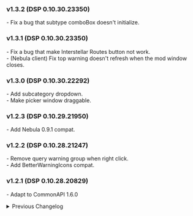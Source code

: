 ### v1.3.2 (DSP 0.10.30.23350)
\- Fix a bug that subtype comboBox doesn't initialize.  

### v1.3.1 (DSP 0.10.30.23350)
\- Fix a bug that make Interstellar Routes button not work.  
\- (Nebula client) Fix top warning doesn't refresh when the mod window closes.  

### v1.3.0 (DSP 0.10.30.22292)
\- Add subcategory dropdown.  
\- Make picker window draggable.  

### v1.2.3 (DSP 0.10.29.21950)  
\- Add Nebula 0.9.1 compat.  

### v1.2.2 (DSP 0.10.28.21247)  
\- Remove query warning group when right click.  
\- Add BetterWarningIcons compat.  

### v1.2.1 (DSP 0.10.28.20829)  
\- Adapt to CommonAPI 1.6.0  

<details>
<summary>Previous Changelog</summary>

### v1.2.0 (DSP 0.9.27.15466)
\- Add Auto Clear Query.  
\- Matrix production is now searchable.  
\- Add DSPMoreRecipes, GenesisBook compat.  
\- Add Chinese translation.  

### v1.1.0
\- Show power status.  
\- Show all count in picker window.  
\- Remove warning when the entity destroyed.  
\- Fix blank warning.  

### v1.0.1 
\- Fix mod dependency error.  
\- Fix incorrect planet when searching by warning.  

### v1.0.0
\- Initial release. (DSP 0.9.27.15033)  

</details>